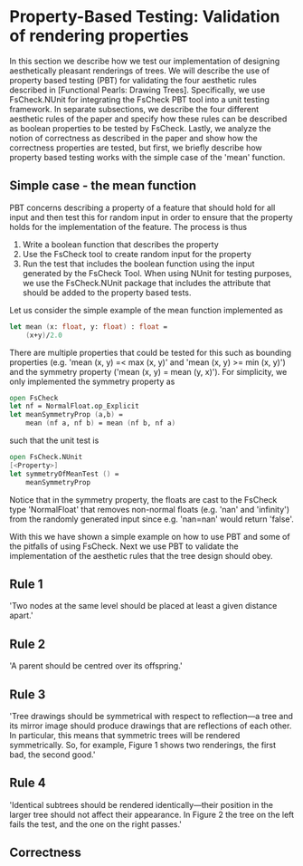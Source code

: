 # Property-Based Testing: Validation of rendering properties
In this section we describe how we test our implementation of designing aesthetically pleasant renderings of trees. We will describe the use of property based testing (PBT) for validating the four aesthetic rules described in [Functional Pearls: Drawing Trees]. Specifically, we use FsCheck.NUnit for integrating the FsCheck PBT tool into a unit testing framework. In separate subsections, we describe the four different aesthetic rules of the paper and specify how these rules can be described as boolean properties to be tested by FsCheck. Lastly, we analyze the notion of correctness as described in the paper and show how the correctness properties are tested, but first, we briefly describe how property based testing works with the simple case of the 'mean' function.

## Simple case - the mean function
PBT concerns describing a property of a feature that should hold for all input and then test this for random input in order to ensure that the property holds for the implementation of the feature. The process is thus
1) Write a boolean function that describes the property
2) Use the FsCheck tool to create random input for the property
3) Run the test that includes the boolean function using the input generated by the FsCheck Tool. When using NUnit for testing purposes, we use the FsCheck.NUnit package that includes the <Property> attribute that should be added to the property based tests.

Let us consider the simple example of the mean function implemented as
```fsharp
let mean (x: float, y: float) : float = 
    (x+y)/2.0
```
There are multiple properties that could be tested for this such as bounding properties (e.g. 'mean (x, y) =< max (x, y)' and 'mean (x, y) >= min (x, y)') and the symmetry property ('mean (x, y) = mean (y, x)'). For simplicity, we only implemented the symmetry property as
```fsharp
open FsCheck
let nf = NormalFloat.op_Explicit
let meanSymmetryProp (a,b) =
	mean (nf a, nf b) = mean (nf b, nf a)
```
such that the unit test is 
```fsharp
open FsCheck.NUnit
[<Property>]
let symmetryOfMeanTest () =
    meanSymmetryProp
```
Notice that in the symmetry property,  the floats are cast to the FsCheck type 'NormalFloat' that removes non-normal floats (e.g. 'nan' and 'infinity') from the randomly generated input since e.g. 'nan=nan' would return 'false'.

With this we have shown a simple example on how to use PBT and some of the pitfalls of using FsCheck. Next we use PBT to validate the implementation of the aesthetic rules that the tree design should obey.

## Rule 1
'Two nodes at the same level should be placed at least a given distance apart.'



## Rule 2
'A parent should be centred over its offspring.'






## Rule 3
'Tree drawings should be symmetrical with respect to reflection—a tree and
its mirror image should produce drawings that are reflections of each other. In
particular, this means that symmetric trees will be rendered symmetrically.
So, for example, Figure 1 shows two renderings, the first bad, the second good.'

## Rule 4
'Identical subtrees should be rendered identically—their position in the larger
tree should not affect their appearance. In Figure 2 the tree on the left fails
the test, and the one on the right passes.'

## Correctness
